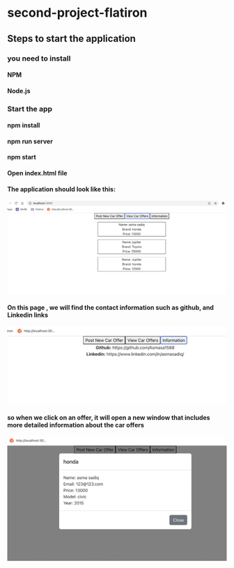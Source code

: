 # second-project-flatiron

## Steps to start the application

### you need to install

#### NPM

#### Node.js

### Start the app

#### npm install

#### npm run server

#### npm start

#### Open index.html file

#### The application should look like this:

![starting screen](./home-screen.png)

#### On this page , we will find the contact information such as github, and Linkedin links

![todo](./info-page.png)

#### so when we click on an offer, it will open a new window that includes more detailed information about the car offers

![todo2](./modal.png)